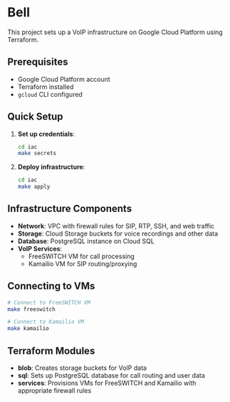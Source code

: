 # Bell

This project sets up a VoIP infrastructure on Google Cloud Platform using Terraform.

## Prerequisites

- Google Cloud Platform account
- Terraform installed
- `gcloud` CLI configured

## Quick Setup

1. **Set up credentials**:
   ```bash
   cd iac
   make secrets
   ```

2. **Deploy infrastructure**:
   ```bash
   cd iac
   make apply
   ```

## Infrastructure Components

- **Network**: VPC with firewall rules for SIP, RTP, SSH, and web traffic
- **Storage**: Cloud Storage buckets for voice recordings and other data
- **Database**: PostgreSQL instance on Cloud SQL
- **VoIP Services**:
  - FreeSWITCH VM for call processing
  - Kamailio VM for SIP routing/proxying

## Connecting to VMs

```bash
# Connect to FreeSWITCH VM
make freeswitch

# Connect to Kamailio VM
make kamailio
```

## Terraform Modules

- **blob**: Creates storage buckets for VoIP data
- **sql**: Sets up PostgreSQL database for call routing and user data
- **services**: Provisions VMs for FreeSWITCH and Kamailio with appropriate firewall rules
